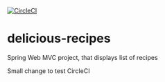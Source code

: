 [![CircleCI](https://circleci.com/gh/Mostafayehya/delicious-recipes.svg?style=svg)](https://circleci.com/gh/Mostafayehya/delicious-recipes)

# delicious-recipes
Spring Web MVC project, that displays list of recipes 

Small change to test CircleCI 
